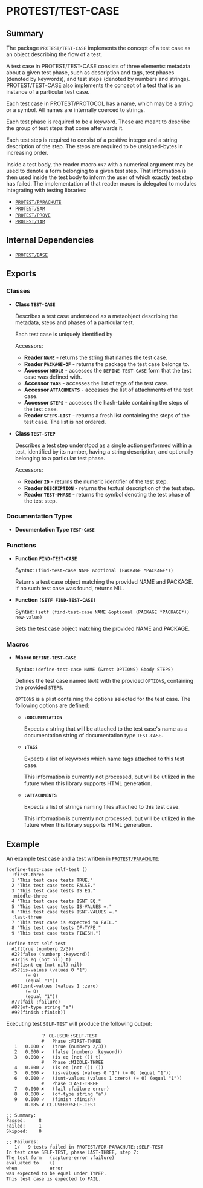 # PROTEST/TEST-CASE

## Summary

The package `PROTEST/TEST-CASE` implements the concept of a test case as an
object describing the flow of a test.

A test case in PROTEST/TEST-CASE consists of three elements: metadata about a
given test phase, such as description and tags, test phases (denoted by
keywords), and test steps (denoted by numbers and strings). PROTEST/TEST-CASE
also implements the concept of a test that is an instance of a particular test
case.

Each test case in PROTEST/PROTOCOL has a name, which may be a string or a
symbol. All names are internally coerced to strings.

Each test phase is required to be a keyword. These are meant to describe the
group of test steps that come afterwards it.

Each test step is required to consist of a positive integer and a string
description of the step. The steps are required to be unsigned-bytes in
increasing order.

Inside a test body, the reader macro `#N?` with a numerical argument may be used
to denote a form belonging to a given test step. That information is then used
inside the test body to inform the user of which exactly test step has failed.
The implementation of that reader macro is delegated to modules integrating with
testing libraries:

  * [`PROTEST/PARACHUTE`](parachute.md)
  * [`PROTEST/5AM`](5am.md)
  * [`PROTEST/PROVE`](prove.md)
  * [`PROTEST/1AM`](1am.md)

## Internal Dependencies

  * [`PROTEST/BASE`](base.md)

## Exports

### Classes

  * **Class `TEST-CASE`**

    Describes a test case understood as a metaobject describing the metadata,
    steps and phases of a particular test.

    Each test case is uniquely identified by

    Accessors:
    * **Reader `NAME`** - returns the string that names the test case.
    * **Reader `PACKAGE-OF`** - returns the package the test case belongs to.
    * **Accessor `WHOLE`** - accesses the `DEFINE-TEST-CASE` form that the test
      case was defined with.
    * **Accessor `TAGS`** - accesses the list of tags of the test case.
    * **Accessor `ATTACHMENTS`** - accesses the list of attachments of the test
      case.
    * **Accessor `STEPS`** - accesses the hash-table containing the steps of the
      test case.
    * **Reader `STEPS-LIST`** - returns a fresh list containing the steps of the
      test case. The list is not ordered.

  * **Class `TEST-STEP`**

    Describes a test step understood as a single action performed within a test,
    identified by its number, having a string description, and optionally
    belonging to a particular test phase.

    Accessors:
    * **Reader `ID`** - returns the numeric identifier of the test step.
    * **Reader `DESCRIPTION`** - returns the textual description of the test
      step.
    * **Reader `TEST-PHASE`** - returns the symbol denoting the test phase of
      the test step.

### Documentation Types

  * **Documentation Type `TEST-CASE`**

### Functions

  * **Function `FIND-TEST-CASE`**

    Syntax: `(find-test-case NAME &optional (PACKAGE *PACKAGE*))`

    Returns a test case object matching the provided NAME and PACKAGE. If no
    such test case was found, returns NIL.

  * **Function `(SETF FIND-TEST-CASE)`**

    Syntax: `(setf (find-test-case NAME &optional (PACKAGE *PACKAGE*))
                   new-value)`

    Sets the test case object matching the provided NAME and PACKAGE.

### Macros

  * **Macro `DEFINE-TEST-CASE`**

    Syntax: `(define-test-case NAME (&rest OPTIONS) &body STEPS)`

    Defines the test case named `NAME` with the provided `OPTIONS`, containing
    the provided `STEPS`.

    `OPTIONS` is a plist containing the options selected for the test case. The
    following options are defined:

    * **`:DOCUMENTATION`**

      Expects a string that will be attached to the test case's name as a
      documentation string of documentation type `TEST-CASE`.

    * **`:TAGS`**

      Expects a list of keywords which name tags attached to this test case.

      This information is currently not processed, but will be utilized in the
      future when this library supports HTML generation.

    * **`:ATTACHMENTS`**

      Expects a list of strings naming files attached to this test case.

      This information is currently not processed, but will be utilized in the
      future when this library supports HTML generation.

## Example

An example test case and a test written in
[`PROTEST/PARACHUTE`](parachute.md):

```common-lisp
(define-test-case self-test ()
  :first-three
  1 "This test case tests TRUE."
  2 "This test case tests FALSE."
  3 "This test case tests IS EQ."
  :middle-three
  4 "This test case tests ISNT EQ."
  5 "This test case tests IS-VALUES =."
  6 "This test case tests ISNT-VALUES =."
  :last-three
  7 "This test case is expected to FAIL."
  8 "This test case tests OF-TYPE."
  9 "This test case tests FINISH.")

(define-test self-test
  #1?(true (numberp 2/3))
  #2?(false (numberp :keyword))
  #3?(is eq (not nil) t)
  #4?(isnt eq (not nil) nil)
  #5?(is-values (values 0 "1")
       (= 0)
       (equal "1"))
  #6?(isnt-values (values 1 :zero)
       (= 0)
       (equal "1"))
  #7?(fail :failure)
  #8?(of-type string "a")
  #9?(finish :finish))
```

Executing test `SELF-TEST` will produce the following output:

```
             ？ CL-USER::SELF-TEST
             #   Phase :FIRST-THREE
   1   0.000 ✔   (true (numberp 2/3))
   2   0.000 ✔   (false (numberp :keyword))
   3   0.000 ✔   (is eq (not ()) t)
             #   Phase :MIDDLE-THREE
   4   0.000 ✔   (is eq (not ()) ())
   5   0.000 ✔   (is-values (values 0 "1") (= 0) (equal "1"))
   6   0.000 ✔   (isnt-values (values 1 :zero) (= 0) (equal "1"))
             #   Phase :LAST-THREE
   7   0.000 ✘   (fail :failure error)
   8   0.000 ✔   (of-type string "a")
   9   0.000 ✔   (finish :finish)
       0.085 ✘ CL-USER::SELF-TEST

;; Summary:
Passed:     8
Failed:     1
Skipped:    0

;; Failures:
   1/   9 tests failed in PROTEST/FOR-PARACHUTE::SELF-TEST
In test case SELF-TEST, phase LAST-THREE, step 7:
The test form   (capture-error :failure)
evaluated to    ()
when            error
was expected to be equal under TYPEP.
This test case is expected to FAIL.
```
